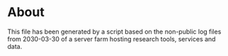 # About
This file has been generated by a script based on the non-public log files from 2030-03-30 of a server farm hosting research tools, services and data. 
